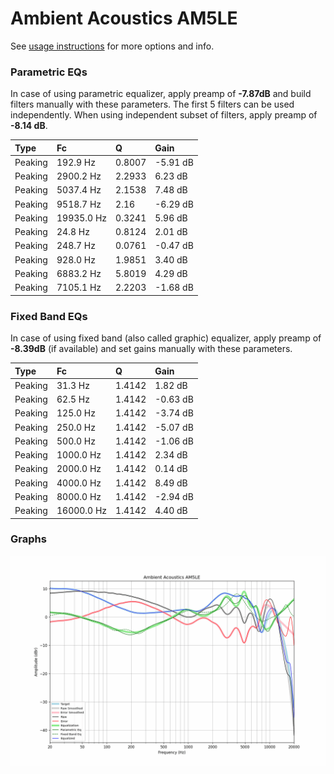 # Ambient Acoustics AM5LE
See [usage instructions](https://github.com/jaakkopasanen/AutoEq#usage) for more options and info.

### Parametric EQs
In case of using parametric equalizer, apply preamp of **-7.87dB** and build filters manually
with these parameters. The first 5 filters can be used independently.
When using independent subset of filters, apply preamp of **-8.14 dB**.

| Type    | Fc         |      Q | Gain     |
|:--------|:-----------|:-------|:---------|
| Peaking | 192.9 Hz   | 0.8007 | -5.91 dB |
| Peaking | 2900.2 Hz  | 2.2933 | 6.23 dB  |
| Peaking | 5037.4 Hz  | 2.1538 | 7.48 dB  |
| Peaking | 9518.7 Hz  | 2.16   | -6.29 dB |
| Peaking | 19935.0 Hz | 0.3241 | 5.96 dB  |
| Peaking | 24.8 Hz    | 0.8124 | 2.01 dB  |
| Peaking | 248.7 Hz   | 0.0761 | -0.47 dB |
| Peaking | 928.0 Hz   | 1.9851 | 3.40 dB  |
| Peaking | 6883.2 Hz  | 5.8019 | 4.29 dB  |
| Peaking | 7105.1 Hz  | 2.2203 | -1.68 dB |

### Fixed Band EQs
In case of using fixed band (also called graphic) equalizer, apply preamp of **-8.39dB**
(if available) and set gains manually with these parameters.

| Type    | Fc         |      Q | Gain     |
|:--------|:-----------|:-------|:---------|
| Peaking | 31.3 Hz    | 1.4142 | 1.82 dB  |
| Peaking | 62.5 Hz    | 1.4142 | -0.63 dB |
| Peaking | 125.0 Hz   | 1.4142 | -3.74 dB |
| Peaking | 250.0 Hz   | 1.4142 | -5.07 dB |
| Peaking | 500.0 Hz   | 1.4142 | -1.06 dB |
| Peaking | 1000.0 Hz  | 1.4142 | 2.34 dB  |
| Peaking | 2000.0 Hz  | 1.4142 | 0.14 dB  |
| Peaking | 4000.0 Hz  | 1.4142 | 8.49 dB  |
| Peaking | 8000.0 Hz  | 1.4142 | -2.94 dB |
| Peaking | 16000.0 Hz | 1.4142 | 4.40 dB  |

### Graphs
![](./Ambient%20Acoustics%20AM5LE.png)